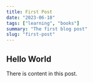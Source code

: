 ```yaml
---
title: First Post
date: "2023-06-18"
tags: ["learning", "books"]
summary: "The first blog post"
slug: "first-post"
---
```


## Hello World

There is content in this post.
